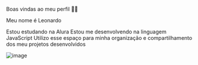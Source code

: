 Boas vindas ao meu perfil 💙💙

Meu nome é Leonardo

Estou estudando na Alura 
Estou me desenvolvendo na linguagem JavaScript
Utilizo esse espaço para minha organização e compartilhamento dos meu projetos desenvolvidos

![image](https://github.com/kayra225/Kayra225/assets/173543598/84cf9a91-66c2-486e-aed1-601b20ce912c)

 



